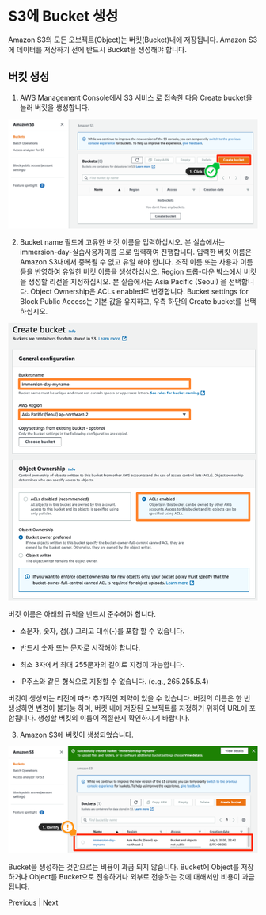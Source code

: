 # S3에 Bucket 생성
Amazon S3의 모든 오브젝트(Object)는 버킷(Bucket)내에 저장됩니다. Amazon S3에 데이터를 저장하기 전에 반드시 Bucket을 생성해야 합니다.

## 버킷 생성

1. AWS Management Console에서 S3 서비스  로 접속한 다음 Create bucket을 눌러 버킷을 생성합니다.

![](../images/gid-s3-02.png)

2. Bucket name 필드에 고유한 버킷 이름을 입력하십시오. 본 실습에서는 immersion-day-실습사용자이름 으로 입력하여 진행합니다. 입력한 버킷 이름은 Amazon S3내에서 중복될 수 없고 유일 해야 합니다. 조직 이름 또는 사용자 이름 등을 반영하여 유일한 버킷 이름을 생성하십시오. Region 드롭-다운 박스에서 버킷을 생성할 리전을 지정하십시오. 본 실습에서는 Asia Pacific (Seoul) 을 선택합니다. Object Ownership은 ACLs enabled로 변경합니다. Bucket settings for Block Public Access는 기본 값을 유지하고, 우측 하단의 Create bucket를 선택하십시오.

![](../images/gid-s3-03.png)

버킷 이름은 아래의 규칙을 반드시 준수해야 합니다.

- 소문자, 숫자, 점(.) 그리고 대쉬(-)를 포함 할 수 있습니다.

- 반드시 숫자 또는 문자로 시작해야 합니다.

- 최소 3자에서 최대 255문자의 길이로 지정이 가능합니다.

- IP주소와 같은 형식으로 지정할 수 없습니다. (e.g., 265.255.5.4)

버킷이 생성되는 리전에 따라 추가적인 제약이 있을 수 있습니다. 버킷의 이름은 한 번 생성하면 변경이 불가능 하며, 버킷 내에 저장된 오브젝트를 지정하기 위하여 URL에 포함됩니다. 생성할 버킷의 이름이 적절한지 확인하시기 바랍니다.

3. Amazon S3에 버킷이 생성되었습니다.

![](../images/gid-s3-04.png)

Bucket을 생성하는 것만으로는 비용이 과금 되지 않습니다. Bucket에 Object를 저장하거나 Object를 Bucket으로 전송하거나 외부로 전송하는 것에 대해서만 비용이 과금됩니다.

[Previous](../database.md) | [Next]()